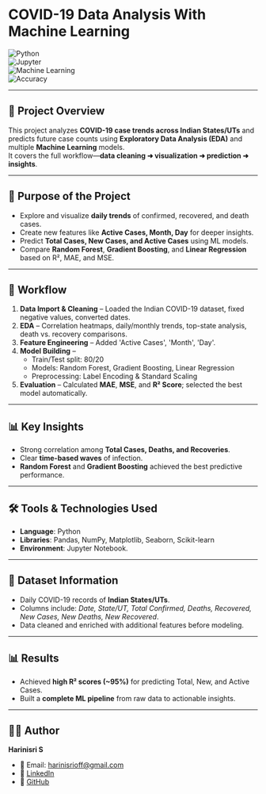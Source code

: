 # COVID-19 Data Analysis With Machine Learning

![Python](https://img.shields.io/badge/Python-3.8%2B-blue)  
![Jupyter](https://img.shields.io/badge/Notebook-Jupyter-orange)  
![Machine Learning](https://img.shields.io/badge/Machine%20Learning-Random%20Forest%20%7C%20Gradient%20Boosting-green)  
![Accuracy](https://img.shields.io/badge/R²-~95%25-brightgreen)  

---

## 📌 Project Overview  
This project analyzes **COVID-19 case trends across Indian States/UTs** and predicts future case counts using **Exploratory Data Analysis (EDA)** and multiple **Machine Learning** models.  
It covers the full workflow—**data cleaning ➜ visualization ➜ prediction ➜ insights**.

---

## 🎯 Purpose of the Project  
- Explore and visualize **daily trends** of confirmed, recovered, and death cases.  
- Create new features like **Active Cases, Month, Day** for deeper insights.  
- Predict **Total Cases, New Cases, and Active Cases** using ML models.  
- Compare **Random Forest**, **Gradient Boosting**, and **Linear Regression** based on R², MAE, and MSE.  

---

## 📂 Workflow  
1. **Data Import & Cleaning** – Loaded the Indian COVID-19 dataset, fixed negative values, converted dates.  
2. **EDA** – Correlation heatmaps, daily/monthly trends, top-state analysis, death vs. recovery comparisons.  
3. **Feature Engineering** – Added 'Active Cases', 'Month', 'Day'. 
4. **Model Building** –  
   - Train/Test split: 80/20  
   - Models: Random Forest, Gradient Boosting, Linear Regression  
   - Preprocessing: Label Encoding & Standard Scaling  
5. **Evaluation** – Calculated **MAE**, **MSE**, and **R² Score**; selected the best model automatically.

---

## 📊 Key Insights  
- Strong correlation among **Total Cases, Deaths, and Recoveries**.  
- Clear **time-based waves** of infection.  
- **Random Forest** and **Gradient Boosting** achieved the best predictive performance.  

---

## 🛠 Tools & Technologies Used  
- **Language**: Python  
- **Libraries**: Pandas, NumPy, Matplotlib, Seaborn, Scikit-learn  
- **Environment**: Jupyter Notebook. 

---

## 📑 Dataset Information  
- Daily COVID-19 records of **Indian States/UTs**.  
- Columns include: *Date, State/UT, Total Confirmed, Deaths, Recovered, New Cases, New Deaths, New Recovered*.  
- Data cleaned and enriched with additional features before modeling.  

---

## 📊 Results  
- Achieved **high R² scores (~95%)** for predicting Total, New, and Active Cases.  
- Built a **complete ML pipeline** from raw data to actionable insights.  

---

## 👩‍💻 Author
**Harinisri S**  
- 📧 Email: harinisrioff@gmail.com  
- 🔗 [LinkedIn](https://www.linkedin.com/in/harinisri-s)  
- 🔗 [GitHub](https://github.com/Harinisri22)  
